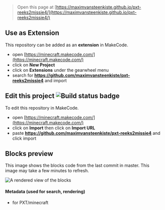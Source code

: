 
> Open this page at [https://maximvansteenkiste.github.io/pxt-reeks2missie4/](https://maximvansteenkiste.github.io/pxt-reeks2missie4/)

## Use as Extension

This repository can be added as an **extension** in MakeCode.

* open [https://minecraft.makecode.com/](https://minecraft.makecode.com/)
* click on **New Project**
* click on **Extensions** under the gearwheel menu
* search for **https://github.com/maximvansteenkiste/pxt-reeks2missie4** and import

## Edit this project ![Build status badge](https://github.com/maximvansteenkiste/pxt-reeks2missie4/workflows/MakeCode/badge.svg)

To edit this repository in MakeCode.

* open [https://minecraft.makecode.com/](https://minecraft.makecode.com/)
* click on **Import** then click on **Import URL**
* paste **https://github.com/maximvansteenkiste/pxt-reeks2missie4** and click import

## Blocks preview

This image shows the blocks code from the last commit in master.
This image may take a few minutes to refresh.

![A rendered view of the blocks](https://github.com/maximvansteenkiste/pxt-reeks2missie4/raw/master/.github/makecode/blocks.png)

#### Metadata (used for search, rendering)

* for PXT/minecraft
<script src="https://makecode.com/gh-pages-embed.js"></script><script>makeCodeRender("{{ site.makecode.home_url }}", "{{ site.github.owner_name }}/{{ site.github.repository_name }}");</script>
